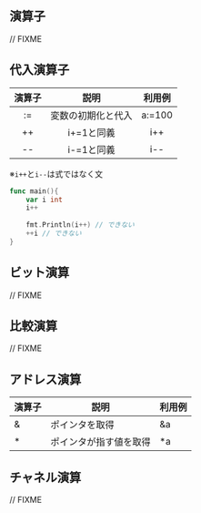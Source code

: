 ## 演算子
// FIXME
## 代入演算子

| 演算子 |    説明     |  利用例   |
|:---:|:---------:|:------:|
| :=  | 変数の初期化と代入 | a:=100 |
| ++  |  i+=1と同義  |  i++   |
| --  |  i-=1と同義  |  i--   |

※`i++`と`i--`は式ではなく文
```go
func main(){
	var i int
	i++
	
	fmt.Println(i++) // できない
	++i // できない
}
```
## ビット演算
// FIXME
## 比較演算
// FIXME
## アドレス演算
| 演算子 | 説明          | 利用例 |
|-----|-------------|-----|
| &   | ポインタを取得     | &a  |
| *   | ポインタが指す値を取得 | *a  |
## チャネル演算
// FIXME
